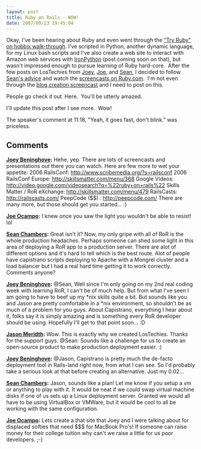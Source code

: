 ```yaml
---
layout: post
title: Ruby on Rails - WOW!
date: 2007/09/23 19:45:04
---
```



Okay, I've been hearing about Ruby and even went through the ["Try Ruby" on hobbix walk-through](http://tryruby.hobix.com/). I've scripted in Python, another dynamic language, for my Linux bash scripts and I've also create a web site to interact with Amazon web services with [IronPython](http://www.codeplex.com/IronPython) (post coming soon on that), but wasn't impressed enough to pursue learning of Ruby hard-core.  After the few posts on LosTechies from [Joey](http://www.lostechies.com/blogs/joeydotnet), [Joe](http://www.lostechies.com/blogs/joe_ocampo), and [Sean](http://www.lostechies.com/blogs/sean_chambers), I decided to follow [Sean's advice](http://www.lostechies.com/blogs/sean_chambers/archive/2007/09/23/647.aspx#669) and watch the [screencasts on Ruby.com](http://www.rubyonrails.org/screencasts).  I'm not even through the [blog creation screencast](http://media.rubyonrails.org/video/rails_take2_with_sound.mov) and I need to post on this.

People go check it out. Here.  You'll be utterly amazed.

I'll update this post after I see more.  Wow!

The speaker's comment at 11:18, "Yeah, it goes fast, don't blink." was priceless.

## Comments

**[Joey Beninghove](#108 "2007-09-23 20:21:49"):** Hehe, yep. There are lots of screencasts and presentations out there you can watch. Here are few more to wet your appetite: 2006 RailsConf: http://www.scribemedia.org/?s=railsconf 2006 RailsConf Europe: http://skillsmatter.com/menu/368 Google Videos: http://video.google.com/videosearch?q=%22ruby+on+rails%22 Skills Matter / RoR eXchange: http://skillsmatter.com/menu/479 RailsCasts: http://railscasts.com/ PeepCode ($$) : http://peepcode.com/ There are many more, but those should get you started... :)

**[Joe Ocampo](#109 "2007-09-23 20:56:50"):** I knew once you saw the light you wouldn't be able to resist! lol

**[Sean Chambers](#110 "2007-09-23 21:15:10"):** Great isn't it? Now, my only gripe with all of RoR is the whole production headaches. Perhaps someone can shed some light in this area of deploying a RoR app to a production server. There are alot of different options and it's hard to tell which is the best route. Alot of people have capistrano scripts deploying to Apache with a Mongrel cluster and a load balancer but I had a real hard time getting it to work correctly. Comments anyone?

**[Joey Beninghove](#111 "2007-09-23 21:21:59"):** @Sean, Well since I'm only going on my 2nd real coding week with learning RoR, I can't be of much help. But from what I've seen I am going to have to beef up my *nix skills quite a bit. But sounds like you and Jason are pretty comfortable in a *nix environment, so shouldn't be as much of a problem for you guys. About Capistrano, everything I hear about it, folks say it is simply amazing and is something every RoR developer should be using. Hopefully I'll get to that point soon... :D

**[Jason Meridth](#112 "2007-09-23 21:43:34"):** Wow. This is exactly why we created LosTechies. Thanks for the support guys. @Sean: Sounds like a challenge for us to create an open-source product to make production deployment easier. :)

**[Joey Beninghove](#113 "2007-09-23 22:09:49"):** @Jason, Capistrano is pretty much the de-facto deployment tool in Rails-land right now, from what I can see. So I'd probably take a serious look at that before creating an alternative. Just my 0.02...

**[Sean Chambers](#114 "2007-09-23 23:45:31"):** Jason, sounds like a plan! Let me know if you setup a vm or anything to play with it. It would be neat if we could swap virtual machine disks if one of us sets up a Linux deployment server. Granted we would all have to be using VirtualBox or VMWare, but it would be cool to all be working with the same configuration.

**[Joe Ocampo](#115 "2007-09-24 00:01:21"):** Lets create a that site that Joey and I were talking about for displaced softies that need $$$ for MacBook Pro's! If someone can raise money for their college tuition why can't we raise a little for us poor developers. ;-)

